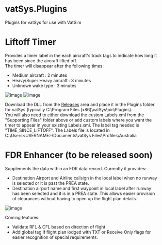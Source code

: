 # vatSys.Plugins
Plugins for vatSys for use with VatSim

# Liftoff Timer
Provides a timer label in the each aircraft's track tags to indicate how long it has been since the aircraft lifted off.  
The timer will disappear after the following times:
- Medium aircraft : 2 minutes
- Heavy/Super Heavy aircraft : 3 minutes
- Unknown wake type : 3 minutes

![image](https://user-images.githubusercontent.com/35731217/154901022-4e9aab5f-b8c5-48d2-8357-1ae64a8e3642.png)   ![image](https://user-images.githubusercontent.com/35731217/154906458-038fcd71-69fb-4abc-b5b4-4a5360fdf834.png)


Download the DLL from the [Releases](https://github.com/JstnMrshll/vatSys.Plugins/releases) area and place it in the Plugins folder for vatSys (typically C:\Program Files (x86)\vatSys\bin\Plugins).  
You will also need to either download the custom Labels.xml from the "Supporting Files" folder above or add custom labels where you want the timer to appear in your existing Labels.xml. The label tag needed is "TIME_SINCE_LIFTOFF". The Labels file is located in C:\Users\<USERNAME>\Documents\vatSys Files\Profiles\Australia

# FDR Enhancer (to be released soon)
Supplements the data within an FDR data record. Currently it provides:
- Destination Airport and Airline callsign in the local label when no runway is selected or it is past the PREA state.
- Destination airport name and first waypoint in local label after runway has been selected and it is in a PREA state. This allows easier provision of clearances without having to open up the flight plan details.

![image](https://user-images.githubusercontent.com/35731217/154904387-31c59b29-863c-4bd3-a04e-f3a1a2245323.png)

Coming features:
- Validate RFL & CFL based on direction of flight.
- Add global tag if flight plan lodged with TXT or Receive Only flags for easier recognition of special requirements.
